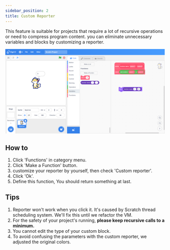 ```yaml
---
sidebar_position: 2
title: Custom Reporter
---
```


This feature is suitable for projects that require a lot of recursive operations or need to compress program content. you can eliminate unnecessary variables and blocks by customizing a reporter.

![custom-reporter](/img/custom-reporter.png)

## How to
1. Click 'Functions' in category menu.
2. Click 'Make a Function' button.
3. customize your reporter by yourself, then check 'Custom reporter'.
4. Click 'Ok'.
5. Define this function, You should return something at last.

## Tips
1. Reporter won't work when you click it. It's caused by Scratch thread scheduling system. We'll fix this until we refactor the VM.
2. For the safety of your project's running, **please keep recursive calls to a minimum.**
3. You cannot edit the type of your custom block.
4. To avoid confusing the parameters with the custom reporter, we adjusted the original colors.